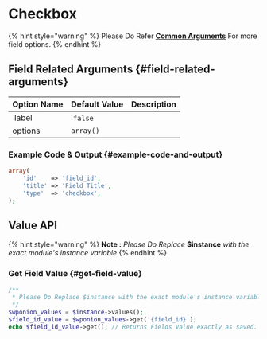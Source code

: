 # Checkbox

{% hint style="warning" %}
Please Do Refer [**Common Arguments**](https://wponion.gitbook.io/docs/fields) For more field options.
{% endhint %}

## Field Related Arguments {#field-related-arguments}

| **Option Name** | **Default Value** | **Description** |
| --- | --- | --- |
| ​ label | ​ `false` | ​ |
|  options | `array()` |  |

### Example Code & Output {#example-code-and-output}

```php
array(
    'id'    => 'field_id',
    'title' => 'Field Title',
    'type'  => 'checkbox',
);
```

## Value API

{% hint style="warning" %}
**Note :** _Please Do Replace_ **$instance** _with the exact module's instance variable_
{% endhint %}

### Get Field Value {#get-field-value}

```php
/**
 * Please Do Replace $instance with the exact module's instance variable
 */
$wponion_values = $instance->values();
$field_id_value = $wponion_values->get('{field_id}');
echo $field_id_value->get(); // Returns Fields Value exactly as saved.
```

